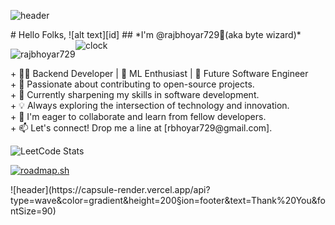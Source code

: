 
![header](https://capsule-render.vercel.app/api?type=wave&color=gradient&height=200&section=header&text=Welcome&fontSize=90)
<body  background="#00000">
# Hello Folks,
 ![alt text][id] 
 <img align="right" src="https://i.pinimg.com/originals/06/60/ef/0660efe82fa3da42ed56eef013171835.gif" alt="clock" width="400">
## *I'm @rajbhoyar729👋(aka byte wizard)* 

[id]:./oig.jpeg
<p align="left"> <img src="https://komarev.com/ghpvc/?username=rajbhoyar729&label=Profile%20views&color=0e75b6&style=flat" alt="rajbhoyar729" />   </p>
+ 👨‍💻 Backend Developer | 🤖 ML Enthusiast | 🚀 Future Software Engineer <br>
+ 🔭 Passionate about contributing to open-source projects.<br>
+ 🌱 Currently sharpening my skills in software development.<br>
+ 💡 Always exploring the intersection of technology and innovation.<br>
+ 💞️ I'm eager to collaborate and learn from fellow developers.<br>
+ 📫 Let's connect! Drop me a line at [rbhoyar729@gmail.com].<br>


![LeetCode Stats](https://leetcard.jacoblin.cool/raj729?theme=dark&font=Rufina&ext=heatmap)

[![roadmap.sh](https://api.roadmap.sh/v1-badge/wide/64f3db3eb128dce3cba2331f?variant=dark)](https://roadmap.sh) 
</body>
![header](https://capsule-render.vercel.app/api?type=wave&color=gradient&height=200&section=footer&text=Thank%20You&fontSize=90) 


